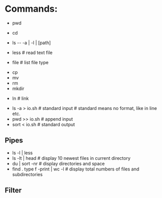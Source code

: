Commands:
===
* pwd
* cd
* ls -- -a | -l | [path]

* less # read text file
* file # list file type

- cp
- mv
- rm
- mkdir

+ ln # link

- ls -a > io.sh # standard input # standard means no format, like in line etc.
- pwd >> io.sh # append input
- sort < io.sh # standard output 

Pipes
---
- ls -l | less
- ls -lt | head # display 10 newest files in current directory
- du | sort -nr # display directories and space
- find . type f -print | wc -l # display total numbers of files and subdirectories

Filter
---

